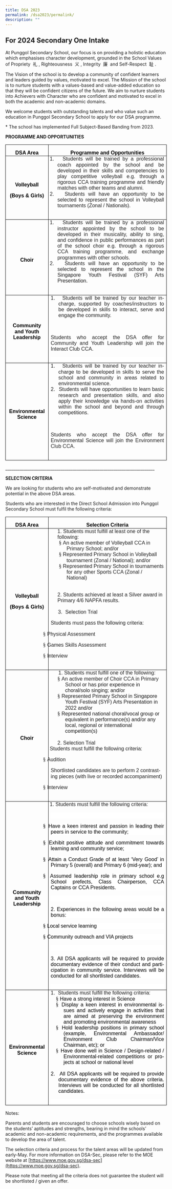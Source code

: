 ```yaml
---
title: DSA 2023
permalink: /dsa2023/permalink/
description: ""
---
```

      

## For 2024 Secondary One Intake

At Punggol Secondary School, our focus is on providing a holistic education which emphasises character development, grounded in the School Values of Propriety&nbsp; 礼 , Righteousness &nbsp;义 , Integrity &nbsp;廉&nbsp; and Self-Respect&nbsp; 耻 .

The Vision of the school is to develop a community of confident learners and leaders guided by values, motivated to excel. The Mission of the school is to nurture students with a values-based and value-added education so that they will be confident citizens of the future.&nbsp;We aim to nurture students into Achievers with Character&nbsp;who are confident and motivated to&nbsp;excel in both the academic and non-academic domains.

We welcome students with outstanding talents and who value such an education in Punggol Secondary School to apply for our DSA programme.

\* The school has implemented Full Subject-Based Banding from 2023.

**PROGRAMME AND OPPORTUNITIES**

<table class="MsoTableGrid" border="1" cellspacing="0" cellpadding="0" style="border-collapse:collapse;border:none;mso-border-alt:solid windowtext .5pt;
 mso-yfti-tbllook:1184;mso-padding-alt:0in 5.4pt 0in 5.4pt"><tbody><tr style="mso-yfti-irow:0;mso-yfti-firstrow:yes"><td width="123" valign="top" style="width:91.9pt;border:solid windowtext 1.0pt;
  mso-border-alt:solid windowtext .5pt;padding:0in 5.4pt 0in 5.4pt"><p class="MsoNormal" align="center" style="margin-bottom:0in;text-align:center;
  line-height:13.65pt"><b><span style="font-family:&quot;Arial&quot;,sans-serif;
  mso-fareast-font-family:&quot;Times New Roman&quot;;color:black;mso-ansi-language:EN-US">DSA Area</span></b></p></td><td width="473" valign="top" style="width:354.4pt;border:solid windowtext 1.0pt;
  border-left:none;mso-border-left-alt:solid windowtext .5pt;mso-border-alt:
  solid windowtext .5pt;padding:0in 5.4pt 0in 5.4pt"><p class="MsoNormal" align="center" style="margin-bottom:0in;text-align:center;
  line-height:13.65pt"><b><span style="font-family:&quot;Arial&quot;,sans-serif;
  mso-fareast-font-family:&quot;Times New Roman&quot;;color:black;mso-ansi-language:EN-US">Programme and Opportunities</span></b></p></td></tr><tr style="mso-yfti-irow:1"><td width="123" style="width:91.9pt;border:solid windowtext 1.0pt;border-top:
  none;mso-border-top-alt:solid windowtext .5pt;mso-border-alt:solid windowtext .5pt;
  padding:0in 5.4pt 0in 5.4pt"><p class="MsoNormal" align="center" style="margin-bottom:0in;text-align:center;
  line-height:13.65pt"><b><span style="font-family:&quot;Arial&quot;,sans-serif;
  mso-fareast-font-family:&quot;Times New Roman&quot;;color:black;mso-ansi-language:EN-US">Volleyball</span></b></p><p class="MsoNormal" align="center" style="margin-bottom:0in;text-align:center;
  line-height:13.65pt"><b><span style="font-family:&quot;Arial&quot;,sans-serif;
  mso-fareast-font-family:&quot;Times New Roman&quot;;color:black;mso-ansi-language:EN-US">(Boys &amp; Girls)</span></b></p></td><td width="473" valign="top" style="width:354.4pt;border-top:none;border-left:
  none;border-bottom:solid windowtext 1.0pt;border-right:solid windowtext 1.0pt;
  mso-border-top-alt:solid windowtext .5pt;mso-border-left-alt:solid windowtext .5pt;
  mso-border-alt:solid windowtext .5pt;padding:0in 5.4pt 0in 5.4pt"><p class="MsoListParagraphCxSpFirst" style="margin-top:0in;margin-right:0in;
  margin-bottom:0in;margin-left:15.7pt;mso-add-space:auto;text-align:justify;
  text-justify:inter-ideograph;text-indent:-.25in;line-height:13.65pt;
  mso-list:l0 level1 lfo1"><span lang="EN-SG" style="font-family:&quot;Arial&quot;,sans-serif;mso-fareast-font-family:Arial;
  color:#222222"><span style="mso-list:Ignore">1.<span style="font:7.0pt &quot;Times New Roman&quot;">&nbsp;&nbsp;&nbsp; </span></span></span><span style="font-family:&quot;Arial&quot;,sans-serif;
  mso-fareast-font-family:&quot;Times New Roman&quot;;color:#222222;mso-ansi-language:
  EN-US">Students will be trained by a professional coach appointed by the school and be developed in their skills and competencies to play competitive volleyball e.g. through a rigorous CCA training programme and friendly matches with other teams and alumni.</span><span lang="EN-SG" style="font-family:
  &quot;Arial&quot;,sans-serif;mso-fareast-font-family:&quot;Times New Roman&quot;;color:#222222"></span></p><p class="MsoListParagraphCxSpLast" style="margin-top:0in;margin-right:0in;
  margin-bottom:0in;margin-left:15.7pt;mso-add-space:auto;text-align:justify;
  text-justify:inter-ideograph;text-indent:-.25in;line-height:13.65pt;
  mso-list:l0 level1 lfo1"><span lang="EN-SG" style="font-family:&quot;Arial&quot;,sans-serif;mso-fareast-font-family:Arial;
  color:#222222"><span style="mso-list:Ignore">2.<span style="font:7.0pt &quot;Times New Roman&quot;">&nbsp;&nbsp;&nbsp; </span></span></span><span style="font-family:&quot;Arial&quot;,sans-serif;
  mso-fareast-font-family:&quot;Times New Roman&quot;;color:#222222;mso-ansi-language:
  EN-US">Students will have an opportunity to be selected to represent the school in Volleyball tournaments (Zonal / Nationals).</span><span lang="EN-SG" style="font-family:&quot;Arial&quot;,sans-serif;mso-fareast-font-family:&quot;Times New Roman&quot;;
  color:#222222"></span></p><p class="MsoNormal" style="margin-bottom:0in;line-height:13.65pt"><span style="font-family:&quot;Arial&quot;,sans-serif;mso-fareast-font-family:&quot;Times New Roman&quot;;
  color:black;mso-ansi-language:EN-US">&nbsp;</span></p></td></tr><tr style="mso-yfti-irow:2"><td width="123" style="width:91.9pt;border:solid windowtext 1.0pt;border-top:
  none;mso-border-top-alt:solid windowtext .5pt;mso-border-alt:solid windowtext .5pt;
  padding:0in 5.4pt 0in 5.4pt"><p class="MsoNormal" align="center" style="margin-bottom:0in;text-align:center;
  line-height:13.65pt"><b><span style="font-family:&quot;Arial&quot;,sans-serif;
  mso-fareast-font-family:&quot;Times New Roman&quot;;color:black;mso-ansi-language:EN-US">Choir</span></b></p></td><td width="473" valign="top" style="width:354.4pt;border-top:none;border-left:
  none;border-bottom:solid windowtext 1.0pt;border-right:solid windowtext 1.0pt;
  mso-border-top-alt:solid windowtext .5pt;mso-border-left-alt:solid windowtext .5pt;
  mso-border-alt:solid windowtext .5pt;padding:0in 5.4pt 0in 5.4pt"><p class="MsoListParagraphCxSpFirst" style="margin-top:0in;margin-right:0in;
  margin-bottom:0in;margin-left:15.7pt;mso-add-space:auto;text-align:justify;
  text-justify:inter-ideograph;text-indent:-.25in;line-height:13.65pt;
  mso-list:l6 level1 lfo2"><span lang="EN-SG" style="font-family:&quot;Arial&quot;,sans-serif;mso-fareast-font-family:Arial;
  color:#222222"><span style="mso-list:Ignore">1.<span style="font:7.0pt &quot;Times New Roman&quot;">&nbsp;&nbsp;&nbsp; </span></span></span><span style="font-family:&quot;Arial&quot;,sans-serif;
  mso-fareast-font-family:&quot;Times New Roman&quot;;color:#222222;mso-ansi-language:
  EN-US">Students will be trained by a professional instructor appointed by the school to be developed in their musicality, ability to sing, and confidence in public performances as part of the school choir e.g. through a rigorous CCA training programme, and exchange programmes with other schools.</span><span lang="EN-SG" style="font-family:&quot;Arial&quot;,sans-serif;mso-fareast-font-family:
  &quot;Times New Roman&quot;;color:#222222"></span></p><p class="MsoListParagraphCxSpLast" style="margin-top:0in;margin-right:0in;
  margin-bottom:0in;margin-left:15.7pt;mso-add-space:auto;text-align:justify;
  text-justify:inter-ideograph;text-indent:-.25in;line-height:13.65pt;
  mso-list:l6 level1 lfo2"><span style="font-family:&quot;Arial&quot;,sans-serif;
  mso-fareast-font-family:Arial;color:#222222;mso-ansi-language:EN-US"><span style="mso-list:Ignore">2.<span style="font:7.0pt &quot;Times New Roman&quot;">&nbsp;&nbsp;&nbsp; </span></span></span><span style="font-family:&quot;Arial&quot;,sans-serif;
  mso-fareast-font-family:&quot;Times New Roman&quot;;color:#222222;mso-ansi-language:
  EN-US">Students will have an opportunity to be selected to r</span><span style="font-family:&quot;Arial&quot;,sans-serif;mso-fareast-font-family:&quot;Times New Roman&quot;;
  mso-ansi-language:EN-US">epresent the school in the Singapore Youth Festival (SYF) Arts Presentation.<span style="color:#222222"></span></span></p><p class="MsoNormal" style="margin-bottom:0in;text-align:justify;text-justify:
  inter-ideograph;line-height:13.65pt"><span lang="EN-SG" style="font-family:
  &quot;Arial&quot;,sans-serif;mso-fareast-font-family:&quot;Times New Roman&quot;;color:#222222">&nbsp;</span></p></td></tr><tr style="mso-yfti-irow:3"><td width="123" style="width:91.9pt;border:solid windowtext 1.0pt;border-top:
  none;mso-border-top-alt:solid windowtext .5pt;mso-border-alt:solid windowtext .5pt;
  padding:0in 5.4pt 0in 5.4pt"><p class="MsoNormal" align="center" style="margin-bottom:0in;text-align:center;
  line-height:13.65pt"><b><span style="font-family:&quot;Arial&quot;,sans-serif;
  mso-fareast-font-family:&quot;Times New Roman&quot;;color:black;mso-ansi-language:EN-US">Community and Youth Leadership</span></b></p></td><td width="473" valign="top" style="width:354.4pt;border-top:none;border-left:
  none;border-bottom:solid windowtext 1.0pt;border-right:solid windowtext 1.0pt;
  mso-border-top-alt:solid windowtext .5pt;mso-border-left-alt:solid windowtext .5pt;
  mso-border-alt:solid windowtext .5pt;padding:0in 5.4pt 0in 5.4pt"><p class="MsoListParagraph" style="margin-top:0in;margin-right:0in;margin-bottom:
  0in;margin-left:.25in;mso-add-space:auto;text-align:justify;text-justify:
  inter-ideograph;text-indent:-.25in;line-height:13.65pt;mso-list:l6 level4 lfo2"><span style="font-family:&quot;Arial&quot;,sans-serif;mso-fareast-font-family:Arial;
  color:#222222;mso-ansi-language:EN-US"><span style="mso-list:Ignore">1.<span style="font:7.0pt &quot;Times New Roman&quot;">&nbsp;&nbsp;&nbsp; </span></span></span><span style="font-family:&quot;Arial&quot;,sans-serif;mso-fareast-font-family:&quot;Times New Roman&quot;;
  color:#222222;mso-ansi-language:EN-US">Students will be trained by our teacher in-charge, supported by coaches/instructors to be developed in skills to interact, serve and engage the community.</span></p><p class="MsoNormal" style="margin-bottom:0in;text-align:justify;text-justify:
  inter-ideograph;line-height:13.65pt"><span style="font-family:&quot;Arial&quot;,sans-serif;
  mso-fareast-font-family:&quot;Times New Roman&quot;;color:#222222;mso-ansi-language:
  EN-US">&nbsp;</span></p><p class="MsoNormal" style="margin-bottom:0in;text-align:justify;text-justify:
  inter-ideograph;line-height:13.65pt"><span style="font-family:&quot;Arial&quot;,sans-serif;
  mso-fareast-font-family:&quot;Times New Roman&quot;;color:#222222;mso-ansi-language:
  EN-US">Students who accept the DSA offer for Community and Youth Leadership will join the Interact Club CCA.</span></p><p class="MsoNormal" style="margin-bottom:0in;text-align:justify;text-justify:
  inter-ideograph;line-height:normal;background:white"><span lang="EN-SG" style="font-family:&quot;Arial&quot;,sans-serif;mso-fareast-font-family:&quot;Times New Roman&quot;;
  color:black;mso-bidi-language:TA">&nbsp;</span></p></td></tr><tr style="mso-yfti-irow:4;mso-yfti-lastrow:yes"><td width="123" style="width:91.9pt;border:solid windowtext 1.0pt;border-top:
  none;mso-border-top-alt:solid windowtext .5pt;mso-border-alt:solid windowtext .5pt;
  padding:0in 5.4pt 0in 5.4pt"><p class="MsoNormal" align="center" style="margin-bottom:0in;text-align:center;
  line-height:13.65pt"><b><span style="font-family:&quot;Arial&quot;,sans-serif;
  mso-fareast-font-family:&quot;Times New Roman&quot;;color:black;mso-ansi-language:EN-US">Environmental Science</span></b></p></td><td width="473" valign="top" style="width:354.4pt;border-top:none;border-left:
  none;border-bottom:solid windowtext 1.0pt;border-right:solid windowtext 1.0pt;
  mso-border-top-alt:solid windowtext .5pt;mso-border-left-alt:solid windowtext .5pt;
  mso-border-alt:solid windowtext .5pt;padding:0in 5.4pt 0in 5.4pt"><p class="MsoListParagraphCxSpFirst" style="margin-top:0in;margin-right:0in;
  margin-bottom:0in;margin-left:.25in;mso-add-space:auto;text-align:justify;
  text-justify:inter-ideograph;text-indent:-.25in;line-height:13.65pt;
  mso-list:l7 level1 lfo3"><span lang="EN-SG" style="font-family:&quot;Arial&quot;,sans-serif;mso-fareast-font-family:Arial"><span style="mso-list:Ignore">1.<span style="font:7.0pt &quot;Times New Roman&quot;">&nbsp;&nbsp;&nbsp; </span></span></span><span style="font-family:&quot;Arial&quot;,sans-serif;
  mso-fareast-font-family:&quot;Times New Roman&quot;;color:#222222;mso-ansi-language:
  EN-US">Students will be trained by our teacher in-charge to be developed in skills to serve the school and community in areas related to environmental science.</span><span lang="EN-SG" style="font-family:&quot;Arial&quot;,sans-serif"></span></p><p class="MsoListParagraphCxSpLast" style="margin-top:0in;margin-right:0in;
  margin-bottom:0in;margin-left:.25in;mso-add-space:auto;text-align:justify;
  text-justify:inter-ideograph;text-indent:-.25in;line-height:13.65pt;
  mso-list:l7 level1 lfo3"><span lang="EN-SG" style="font-family:&quot;Arial&quot;,sans-serif;mso-fareast-font-family:Arial"><span style="mso-list:Ignore">2.<span style="font:7.0pt &quot;Times New Roman&quot;">&nbsp;&nbsp;&nbsp; </span></span></span><span style="font-family:&quot;Arial&quot;,sans-serif;
  mso-fareast-font-family:&quot;Times New Roman&quot;;color:#222222;mso-ansi-language:
  EN-US">Students will have opportunities to learn basic research and presentation skills, and also apply their knowledge via hands-on activities within the school and beyond and through competitions.</span><span lang="EN-SG" style="font-family:&quot;Arial&quot;,sans-serif"></span></p><p class="MsoNormal" style="margin-bottom:0in;text-align:justify;text-justify:
  inter-ideograph;line-height:13.65pt"><span style="font-family:&quot;Arial&quot;,sans-serif;
  mso-fareast-font-family:&quot;Times New Roman&quot;;color:#222222;mso-ansi-language:
  EN-US">&nbsp;</span></p><p class="MsoNormal" style="margin-bottom:0in;text-align:justify;text-justify:
  inter-ideograph;line-height:13.65pt"><span style="font-family:&quot;Arial&quot;,sans-serif;
  mso-fareast-font-family:&quot;Times New Roman&quot;;color:#222222;mso-ansi-language:
  EN-US">Students who accept the DSA offer for Environmental Science will join the Environment Club CCA.</span></p><p class="MsoNormal" style="margin-bottom:0in;line-height:13.65pt"><span style="font-family:&quot;Arial&quot;,sans-serif;mso-fareast-font-family:&quot;Times New Roman&quot;;
  color:#222222;mso-ansi-language:EN-US"><span style="mso-spacerun:yes">&nbsp;</span></span><span lang="EN-SG" style="font-family:
  &quot;Arial&quot;,sans-serif"></span></p></td></tr></tbody></table>

\_\_\_\_\_\_\_\_\_\_\_\_\_\_\_\_\_\_\_\_\_\_\_\_\_\_\_\_\_\_\_\_\_\_\_\_\_\_\_\_\_\_\_\_\_\_\_\_\_\_\_\_\_\_\_\_\_\_\_\_\_\_\_\_\_\_\_\_\_\_\_\_\_

**SELECTION CRITERIA**

We are looking for students who are&nbsp;self-motivated and demonstrate potential in the above DSA areas. &nbsp;

Students who are interested in the Direct School Admission into Punggol Secondary School must&nbsp;fulfil the following criteria:

<table class="MsoTableGrid" border="1" cellspacing="0" cellpadding="0" style="border-collapse:collapse;border:none;mso-border-alt:solid windowtext .5pt;
 mso-yfti-tbllook:1184;mso-padding-alt:0in 5.4pt 0in 5.4pt"><tbody><tr style="mso-yfti-irow:0;mso-yfti-firstrow:yes"><td width="123" valign="top" style="width:91.9pt;border:solid windowtext 1.0pt;
  mso-border-alt:solid windowtext .5pt;padding:0in 5.4pt 0in 5.4pt"><p class="MsoNormal" align="center" style="margin-bottom:0in;text-align:center;
  line-height:13.65pt"><b><span style="font-family:&quot;Arial&quot;,sans-serif;
  mso-fareast-font-family:&quot;Times New Roman&quot;;color:black;mso-ansi-language:EN-US">DSA Area</span></b></p></td><td width="473" valign="top" style="width:354.4pt;border:solid windowtext 1.0pt;
  border-left:none;mso-border-left-alt:solid windowtext .5pt;mso-border-alt:
  solid windowtext .5pt;padding:0in 5.4pt 0in 5.4pt"><p class="MsoNormal" align="center" style="margin-bottom:0in;text-align:center;
  line-height:13.65pt"><b><span style="font-family:&quot;Arial&quot;,sans-serif;
  mso-fareast-font-family:&quot;Times New Roman&quot;;color:black;mso-ansi-language:EN-US">Selection Criteria</span></b></p></td></tr><tr style="mso-yfti-irow:1"><td width="123" style="width:91.9pt;border:solid windowtext 1.0pt;border-top:
  none;mso-border-top-alt:solid windowtext .5pt;mso-border-alt:solid windowtext .5pt;
  padding:0in 5.4pt 0in 5.4pt"><p class="MsoNormal" align="center" style="margin-bottom:0in;text-align:center;
  line-height:13.65pt"><b><span style="font-family:&quot;Arial&quot;,sans-serif;
  mso-fareast-font-family:&quot;Times New Roman&quot;;color:black;mso-ansi-language:EN-US">Volleyball</span></b></p><p class="MsoNormal" align="center" style="margin-bottom:0in;text-align:center;
  line-height:13.65pt"><b><span style="font-family:&quot;Arial&quot;,sans-serif;
  mso-fareast-font-family:&quot;Times New Roman&quot;;color:black;mso-ansi-language:EN-US">(Boys &amp; Girls)</span></b></p></td><td width="473" valign="top" style="width:354.4pt;border-top:none;border-left:
  none;border-bottom:solid windowtext 1.0pt;border-right:solid windowtext 1.0pt;
  mso-border-top-alt:solid windowtext .5pt;mso-border-left-alt:solid windowtext .5pt;
  mso-border-alt:solid windowtext .5pt;padding:0in 5.4pt 0in 5.4pt"><p class="MsoListParagraphCxSpFirst" style="margin-top:0in;margin-right:0in;
  margin-bottom:0in;margin-left:15.7pt;mso-add-space:auto;line-height:13.65pt"><span style="font-family:&quot;Arial&quot;,sans-serif;mso-fareast-font-family:&quot;Times New Roman&quot;;
  color:#222222;mso-ansi-language:EN-US">1. Students must fulfill at least one of the following:</span><span lang="EN-SG" style="font-family:&quot;Arial&quot;,sans-serif;
  mso-fareast-font-family:&quot;Times New Roman&quot;;color:#222222"></span></p><p class="MsoListParagraphCxSpMiddle" style="margin-top:0in;margin-right:0in;
  margin-bottom:0in;margin-left:36.95pt;mso-add-space:auto;text-indent:-.25in;
  line-height:13.65pt;mso-list:l2 level1 lfo4"><span lang="EN-SG" style="font-family:Wingdings;mso-fareast-font-family:Wingdings;
  mso-bidi-font-family:Wingdings;color:#222222"><span style="mso-list:Ignore">§<span style="font:7.0pt &quot;Times New Roman&quot;">&nbsp; </span></span></span><span style="font-family:&quot;Arial&quot;,sans-serif;mso-fareast-font-family:&quot;Times New Roman&quot;;
  color:#222222;mso-ansi-language:EN-US">An active member of Volleyball CCA in Primary School; and/or</span><span lang="EN-SG" style="font-family:&quot;Arial&quot;,sans-serif;
  mso-fareast-font-family:&quot;Times New Roman&quot;;color:#222222"></span></p><p class="MsoListParagraphCxSpMiddle" style="margin-top:0in;margin-right:0in;
  margin-bottom:0in;margin-left:36.95pt;mso-add-space:auto;text-indent:-.25in;
  line-height:13.65pt;mso-list:l2 level1 lfo4"><span lang="EN-SG" style="font-family:Wingdings;mso-fareast-font-family:Wingdings;
  mso-bidi-font-family:Wingdings;color:#222222"><span style="mso-list:Ignore">§<span style="font:7.0pt &quot;Times New Roman&quot;">&nbsp; </span></span></span><span style="font-family:&quot;Arial&quot;,sans-serif;mso-fareast-font-family:&quot;Times New Roman&quot;;
  color:#222222;mso-ansi-language:EN-US">Represented Primary School in Volleyball tournament (Zonal / National); and/or</span><span lang="EN-SG" style="font-family:&quot;Arial&quot;,sans-serif;mso-fareast-font-family:&quot;Times New Roman&quot;;
  color:#222222"></span></p><p class="MsoListParagraphCxSpLast" style="margin-top:0in;margin-right:0in;
  margin-bottom:0in;margin-left:36.95pt;mso-add-space:auto;text-indent:-.25in;
  line-height:13.65pt;mso-list:l2 level1 lfo4"><span lang="EN-SG" style="font-family:Wingdings;mso-fareast-font-family:Wingdings;
  mso-bidi-font-family:Wingdings;color:#222222"><span style="mso-list:Ignore">§<span style="font:7.0pt &quot;Times New Roman&quot;">&nbsp; </span></span></span><span style="font-family:&quot;Arial&quot;,sans-serif;mso-fareast-font-family:&quot;Times New Roman&quot;;
  color:#222222;mso-ansi-language:EN-US">Represented Primary School in tournaments for any other Sports CCA (Zonal / National)</span><span lang="EN-SG" style="font-family:&quot;Arial&quot;,sans-serif;mso-fareast-font-family:
  &quot;Times New Roman&quot;;color:#222222"></span></p><p class="MsoNormal" style="margin-bottom:0in;line-height:13.65pt"><span style="font-family:&quot;Arial&quot;,sans-serif;mso-fareast-font-family:&quot;Times New Roman&quot;;
  color:#222222;mso-ansi-language:EN-US">&nbsp;</span></p><p class="MsoListParagraphCxSpFirst" style="margin-top:0in;margin-right:0in;
  margin-bottom:0in;margin-left:15.7pt;mso-add-space:auto;line-height:13.65pt"><span style="font-family:&quot;Arial&quot;,sans-serif;mso-fareast-font-family:&quot;Times New Roman&quot;;
  color:#222222;mso-ansi-language:EN-US">2. Students achieved at least a Silver award in Primary 4/6 NAPFA results.</span></p><p class="MsoListParagraphCxSpMiddle" style="margin-top:0in;margin-right:0in;
  margin-bottom:0in;margin-left:15.7pt;mso-add-space:auto;line-height:13.65pt"><span style="font-family:&quot;Arial&quot;,sans-serif;mso-fareast-font-family:&quot;Times New Roman&quot;;
  color:#222222;mso-ansi-language:EN-US">&nbsp;</span></p><p class="MsoListParagraphCxSpLast" style="margin-top:0in;margin-right:0in;
  margin-bottom:0in;margin-left:35.0pt;mso-add-space:auto;text-indent:-.25in;
  line-height:13.65pt;mso-list:l7 level1 lfo3"><span style="font-family:&quot;Arial&quot;,sans-serif;mso-fareast-font-family:Arial;
  color:#222222;mso-ansi-language:EN-US"><span style="mso-list:Ignore">3.<span style="font:7.0pt &quot;Times New Roman&quot;">&nbsp;&nbsp;&nbsp; </span></span></span><span style="font-family:&quot;Arial&quot;,sans-serif;mso-fareast-font-family:&quot;Times New Roman&quot;;
  color:#222222;mso-ansi-language:EN-US">Selection Trial</span></p><p class="MsoNormal" style="margin-bottom:0in;line-height:13.65pt"><span style="font-family:&quot;Arial&quot;,sans-serif;mso-fareast-font-family:&quot;Times New Roman&quot;;
  color:#222222;mso-ansi-language:EN-US">Students must pass the following criteria:</span><span lang="EN-SG" style="font-family:&quot;Arial&quot;,sans-serif;
  mso-fareast-font-family:&quot;Times New Roman&quot;;color:#222222"></span></p><p class="MsoListParagraphCxSpFirst" style="margin-bottom:0in;mso-add-space:
  auto;text-indent:-.25in;line-height:13.65pt;mso-list:l10 level1 lfo5"><span lang="EN-SG" style="font-family:Wingdings;mso-fareast-font-family:Wingdings;
  mso-bidi-font-family:Wingdings;color:#222222"><span style="mso-list:Ignore">§<span style="font:7.0pt &quot;Times New Roman&quot;">&nbsp; </span></span></span><span style="font-family:&quot;Arial&quot;,sans-serif;mso-fareast-font-family:&quot;Times New Roman&quot;;
  color:#222222;mso-ansi-language:EN-US">Physical Assessment</span><span lang="EN-SG" style="font-family:&quot;Arial&quot;,sans-serif;mso-fareast-font-family:
  &quot;Times New Roman&quot;;color:#222222"></span></p><p class="MsoListParagraphCxSpMiddle" style="margin-bottom:0in;mso-add-space:
  auto;text-indent:-.25in;line-height:13.65pt;mso-list:l10 level1 lfo5"><span lang="EN-SG" style="font-family:Wingdings;mso-fareast-font-family:Wingdings;
  mso-bidi-font-family:Wingdings;color:#222222"><span style="mso-list:Ignore">§<span style="font:7.0pt &quot;Times New Roman&quot;">&nbsp; </span></span></span><span style="font-family:&quot;Arial&quot;,sans-serif;mso-fareast-font-family:&quot;Times New Roman&quot;;
  color:#222222;mso-ansi-language:EN-US">Games Skills Assessment</span><span lang="EN-SG" style="font-family:&quot;Arial&quot;,sans-serif;mso-fareast-font-family:
  &quot;Times New Roman&quot;;color:#222222"></span></p><p class="MsoListParagraphCxSpLast" style="margin-bottom:0in;mso-add-space:
  auto;text-indent:-.25in;line-height:13.65pt;mso-list:l10 level1 lfo5"><span lang="EN-SG" style="font-family:Wingdings;mso-fareast-font-family:Wingdings;
  mso-bidi-font-family:Wingdings;color:#222222"><span style="mso-list:Ignore">§<span style="font:7.0pt &quot;Times New Roman&quot;">&nbsp; </span></span></span><span style="font-family:&quot;Arial&quot;,sans-serif;mso-fareast-font-family:&quot;Times New Roman&quot;;
  color:#222222;mso-ansi-language:EN-US">Interview</span><span lang="EN-SG" style="font-family:&quot;Arial&quot;,sans-serif;mso-fareast-font-family:&quot;Times New Roman&quot;;
  color:#222222"></span></p><p class="MsoNormal" style="margin-bottom:0in;text-align:justify;text-justify:
  inter-ideograph;line-height:13.65pt"><span style="font-family:&quot;Arial&quot;,sans-serif;
  mso-fareast-font-family:&quot;Times New Roman&quot;;color:black;mso-ansi-language:EN-US">&nbsp;</span></p></td></tr><tr style="mso-yfti-irow:2"><td width="123" style="width:91.9pt;border:solid windowtext 1.0pt;border-top:
  none;mso-border-top-alt:solid windowtext .5pt;mso-border-alt:solid windowtext .5pt;
  padding:0in 5.4pt 0in 5.4pt"><p class="MsoNormal" align="center" style="margin-bottom:0in;text-align:center;
  line-height:13.65pt"><b><span style="font-family:&quot;Arial&quot;,sans-serif;
  mso-fareast-font-family:&quot;Times New Roman&quot;;color:black;mso-ansi-language:EN-US">Choir</span></b></p></td><td width="473" valign="top" style="width:354.4pt;border-top:none;border-left:
  none;border-bottom:solid windowtext 1.0pt;border-right:solid windowtext 1.0pt;
  mso-border-top-alt:solid windowtext .5pt;mso-border-left-alt:solid windowtext .5pt;
  mso-border-alt:solid windowtext .5pt;padding:0in 5.4pt 0in 5.4pt"><p class="MsoNormal" style="margin-top:0in;margin-right:0in;margin-bottom:0in;
  margin-left:.25in;line-height:13.65pt"><span style="font-family:&quot;Arial&quot;,sans-serif;
  mso-fareast-font-family:&quot;Times New Roman&quot;;color:#222222;mso-ansi-language:
  EN-US">1. Students must fulfill one of the following:</span><span lang="EN-SG" style="font-family:&quot;Arial&quot;,sans-serif;mso-fareast-font-family:&quot;Times New Roman&quot;;
  color:#222222"></span></p><p class="MsoListParagraphCxSpFirst" style="margin-top:0in;margin-right:0in;
  margin-bottom:0in;margin-left:33.7pt;mso-add-space:auto;text-indent:-.25in;
  line-height:13.65pt;mso-list:l4 level1 lfo6"><span lang="EN-SG" style="font-family:Wingdings;mso-fareast-font-family:Wingdings;
  mso-bidi-font-family:Wingdings"><span style="mso-list:Ignore">§<span style="font:7.0pt &quot;Times New Roman&quot;">&nbsp; </span></span></span><span style="font-family:&quot;Arial&quot;,sans-serif;mso-fareast-font-family:&quot;Times New Roman&quot;;
  color:#222222;mso-ansi-language:EN-US">An active member of Choir CCA in Primary School </span><span style="font-family:&quot;Arial&quot;,sans-serif;mso-fareast-font-family:
  &quot;Times New Roman&quot;;mso-ansi-language:EN-US">or has prior experience in choral/solo singing; and/or</span><span lang="EN-SG" style="font-family:&quot;Arial&quot;,sans-serif;
  mso-fareast-font-family:&quot;Times New Roman&quot;"></span></p><p class="MsoListParagraphCxSpMiddle" style="margin-top:0in;margin-right:0in;
  margin-bottom:0in;margin-left:33.7pt;mso-add-space:auto;text-indent:-.25in;
  line-height:13.65pt;mso-list:l4 level1 lfo6"><span lang="EN-SG" style="font-family:Wingdings;mso-fareast-font-family:Wingdings;
  mso-bidi-font-family:Wingdings"><span style="mso-list:Ignore">§<span style="font:7.0pt &quot;Times New Roman&quot;">&nbsp; </span></span></span><span style="font-family:&quot;Arial&quot;,sans-serif;mso-fareast-font-family:&quot;Times New Roman&quot;;
  mso-ansi-language:EN-US">Represented Primary School in Singapore Youth Festival (SYF) Arts Presentation in 2022 and/or</span><span lang="EN-SG" style="font-family:&quot;Arial&quot;,sans-serif;mso-fareast-font-family:&quot;Times New Roman&quot;"></span></p><p class="MsoListParagraphCxSpMiddle" style="margin-top:0in;margin-right:0in;
  margin-bottom:0in;margin-left:33.7pt;mso-add-space:auto;text-indent:-.25in;
  line-height:13.65pt;mso-list:l4 level1 lfo6"><span lang="EN-SG" style="font-family:Wingdings;mso-fareast-font-family:Wingdings;
  mso-bidi-font-family:Wingdings"><span style="mso-list:Ignore">§<span style="font:7.0pt &quot;Times New Roman&quot;">&nbsp; </span></span></span><span style="font-family:&quot;Arial&quot;,sans-serif;mso-fareast-font-family:&quot;Times New Roman&quot;;
  mso-ansi-language:EN-US">Represented national choral/vocal group or equivalent in performance(s) and/or any local, regional or international competition(s)</span><span lang="EN-SG" style="font-family:&quot;Arial&quot;,sans-serif;
  mso-fareast-font-family:&quot;Times New Roman&quot;"></span></p><p class="MsoListParagraphCxSpMiddle" style="margin-top:0in;margin-right:0in;
  margin-bottom:0in;margin-left:15.7pt;mso-add-space:auto;line-height:13.65pt"><span style="font-family:&quot;Arial&quot;,sans-serif;mso-fareast-font-family:&quot;Times New Roman&quot;;
  color:#222222;mso-ansi-language:EN-US">&nbsp;</span></p><p class="MsoListParagraphCxSpLast" style="margin-top:0in;margin-right:0in;
  margin-bottom:0in;margin-left:15.7pt;mso-add-space:auto;line-height:13.65pt"><span style="font-family:&quot;Arial&quot;,sans-serif;mso-fareast-font-family:&quot;Times New Roman&quot;;
  color:#222222;mso-ansi-language:EN-US">2. Selection Trial</span></p><p class="MsoNormal" style="margin-top:0in;margin-right:0in;margin-bottom:0in;
  margin-left:-2.3pt;line-height:13.65pt"><span style="font-family:&quot;Arial&quot;,sans-serif;
  mso-fareast-font-family:&quot;Times New Roman&quot;;color:#222222;mso-ansi-language:
  EN-US">Students must fulfill the following criteria:</span></p><p class="MsoListParagraphCxSpFirst" style="margin-bottom:0in;mso-add-space:
  auto;text-indent:-.25in;line-height:13.65pt;mso-list:l1 level1 lfo7"><span lang="EN-SG" style="font-family:Wingdings;mso-fareast-font-family:Wingdings;
  mso-bidi-font-family:Wingdings;color:#222222"><span style="mso-list:Ignore">§<span style="font:7.0pt &quot;Times New Roman&quot;">&nbsp; </span></span></span><span lang="EN-SG" style="font-family:&quot;Arial&quot;,sans-serif;mso-fareast-font-family:
  &quot;Times New Roman&quot;;color:#222222">Audition</span></p><p class="MsoListParagraphCxSpMiddle" style="margin-bottom:0in;mso-add-space:
  auto;line-height:13.65pt"><span lang="EN-SG" style="font-family:&quot;Arial&quot;,sans-serif;
  mso-fareast-font-family:&quot;Times New Roman&quot;;color:#222222">Shortlisted candidates are to perform 2 contrasting pieces (with live or recorded accompaniment)</span></p><p class="MsoListParagraphCxSpMiddle" style="margin-bottom:0in;mso-add-space:
  auto;text-indent:-.25in;line-height:13.65pt;mso-list:l1 level1 lfo7"><span lang="EN-SG" style="font-family:Wingdings;mso-fareast-font-family:Wingdings;
  mso-bidi-font-family:Wingdings;color:#222222"><span style="mso-list:Ignore">§<span style="font:7.0pt &quot;Times New Roman&quot;">&nbsp; </span></span></span><span style="font-family:&quot;Arial&quot;,sans-serif;mso-fareast-font-family:&quot;Times New Roman&quot;;
  color:#222222;mso-ansi-language:EN-US">Interview</span><span lang="EN-SG" style="font-family:&quot;Arial&quot;,sans-serif;mso-fareast-font-family:&quot;Times New Roman&quot;;
  color:#222222"></span></p><p class="MsoListParagraphCxSpLast" style="margin-bottom:0in;mso-add-space:
  auto;line-height:13.65pt"><span lang="EN-SG" style="font-family:&quot;Arial&quot;,sans-serif;
  mso-fareast-font-family:&quot;Times New Roman&quot;;color:#222222">&nbsp;</span></p></td></tr><tr style="mso-yfti-irow:3"><td width="123" style="width:91.9pt;border:solid windowtext 1.0pt;border-top:
  none;mso-border-top-alt:solid windowtext .5pt;mso-border-alt:solid windowtext .5pt;
  padding:0in 5.4pt 0in 5.4pt"><p class="MsoNormal" align="center" style="margin-bottom:0in;text-align:center;
  line-height:13.65pt"><b><span style="font-family:&quot;Arial&quot;,sans-serif;
  mso-fareast-font-family:&quot;Times New Roman&quot;;color:black;mso-ansi-language:EN-US">Community and Youth Leadership</span></b></p></td><td width="473" valign="top" style="width:354.4pt;border-top:none;border-left:
  none;border-bottom:solid windowtext 1.0pt;border-right:solid windowtext 1.0pt;
  mso-border-top-alt:solid windowtext .5pt;mso-border-left-alt:solid windowtext .5pt;
  mso-border-alt:solid windowtext .5pt;padding:0in 5.4pt 0in 5.4pt"><p class="MsoNormal" style="margin-top:0in;margin-right:0in;margin-bottom:0in;
  margin-left:-2.3pt;line-height:13.65pt"><span lang="EN-SG" style="font-family:
  &quot;Arial&quot;,sans-serif;mso-fareast-font-family:&quot;Times New Roman&quot;;color:#222222">1. </span><span style="font-family:&quot;Arial&quot;,sans-serif;mso-fareast-font-family:
  &quot;Times New Roman&quot;;color:#222222;mso-ansi-language:EN-US">Students must fulfill the following criteria:</span></p><p class="MsoNormal" style="margin-bottom:0in;text-align:justify;text-justify:
  inter-ideograph;line-height:normal;background:white"><span style="font-family:
  &quot;Arial&quot;,sans-serif;mso-fareast-font-family:&quot;Times New Roman&quot;;color:black;
  mso-ansi-language:EN-US;mso-bidi-language:TA">&nbsp;</span></p><p class="MsoListParagraphCxSpFirst" style="margin-bottom:0in;mso-add-space:
  auto;text-align:justify;text-justify:inter-ideograph;text-indent:-.25in;
  line-height:normal;mso-list:l3 level1 lfo8;background:white"><span lang="EN-SG" style="font-family:Wingdings;mso-fareast-font-family:Wingdings;
  mso-bidi-font-family:Wingdings;color:black;mso-bidi-language:TA"><span style="mso-list:Ignore">§<span style="font:7.0pt &quot;Times New Roman&quot;">&nbsp; </span></span></span><span lang="EN-SG" style="font-family:&quot;Arial&quot;,sans-serif;mso-fareast-font-family:
  &quot;Times New Roman&quot;;color:black;mso-bidi-language:TA">Have a keen interest and passion in leading their peers in service to the community;&nbsp;</span></p><p class="MsoListParagraphCxSpMiddle" style="margin-bottom:0in;mso-add-space:
  auto;text-align:justify;text-justify:inter-ideograph;text-indent:-.25in;
  line-height:normal;mso-list:l3 level1 lfo8;background:white"><span lang="EN-SG" style="font-family:Wingdings;mso-fareast-font-family:Wingdings;
  mso-bidi-font-family:Wingdings;color:black;mso-bidi-language:TA"><span style="mso-list:Ignore">§<span style="font:7.0pt &quot;Times New Roman&quot;">&nbsp; </span></span></span><span lang="EN-SG" style="font-family:&quot;Arial&quot;,sans-serif;mso-fareast-font-family:
  &quot;Times New Roman&quot;;color:black;mso-bidi-language:TA">Exhibit positive attitude and commitment towards learning and community service;</span></p><p class="MsoListParagraphCxSpMiddle" style="margin-bottom:0in;mso-add-space:
  auto;text-align:justify;text-justify:inter-ideograph;text-indent:-.25in;
  line-height:normal;mso-list:l3 level1 lfo8;background:white"><span lang="EN-SG" style="font-family:Wingdings;mso-fareast-font-family:Wingdings;
  mso-bidi-font-family:Wingdings;color:black;mso-bidi-language:TA"><span style="mso-list:Ignore">§<span style="font:7.0pt &quot;Times New Roman&quot;">&nbsp; </span></span></span><span lang="EN-SG" style="font-family:&quot;Arial&quot;,sans-serif;mso-fareast-font-family:
  &quot;Times New Roman&quot;;color:black;mso-bidi-language:TA">Attain a Conduct Grade of at least ‘Very Good’ in Primary 5 (overall) and Primary 6 (mid-year); and</span></p><p class="MsoListParagraphCxSpLast" style="margin-bottom:0in;mso-add-space:
  auto;text-align:justify;text-justify:inter-ideograph;text-indent:-.25in;
  line-height:normal;mso-list:l3 level1 lfo8;background:white"><span lang="EN-SG" style="font-family:Wingdings;mso-fareast-font-family:Wingdings;
  mso-bidi-font-family:Wingdings;color:black;mso-bidi-language:TA"><span style="mso-list:Ignore">§<span style="font:7.0pt &quot;Times New Roman&quot;">&nbsp; </span></span></span><span lang="EN-SG" style="font-family:&quot;Arial&quot;,sans-serif;mso-fareast-font-family:
  &quot;Times New Roman&quot;;color:black;mso-bidi-language:TA">Assumed leadership role in primary school e.g School prefects, Class Chairperson, CCA Captains or CCA Presidents.</span></p><p class="MsoNormal" style="margin-bottom:0in;text-align:justify;text-justify:
  inter-ideograph;line-height:normal;background:white"><span lang="EN-SG" style="font-family:&quot;Arial&quot;,sans-serif;mso-fareast-font-family:&quot;Times New Roman&quot;;
  color:black;mso-bidi-language:TA">&nbsp;</span></p><p class="MsoNormal" style="margin-bottom:0in;text-align:justify;text-justify:
  inter-ideograph;line-height:normal;background:white"><span lang="EN-SG" style="font-family:&quot;Arial&quot;,sans-serif;mso-fareast-font-family:&quot;Times New Roman&quot;;
  color:black;mso-bidi-language:TA">2.&nbsp;Experiences in the following areas would be a bonus:</span></p><p class="MsoListParagraphCxSpFirst" style="margin-bottom:0in;mso-add-space:
  auto;text-align:justify;text-justify:inter-ideograph;text-indent:-.25in;
  line-height:normal;mso-list:l9 level1 lfo9;background:white"><span lang="EN-SG" style="font-family:Wingdings;mso-fareast-font-family:Wingdings;
  mso-bidi-font-family:Wingdings;color:black;mso-bidi-language:TA"><span style="mso-list:Ignore">§<span style="font:7.0pt &quot;Times New Roman&quot;">&nbsp; </span></span></span><span lang="EN-SG" style="font-family:&quot;Arial&quot;,sans-serif;mso-fareast-font-family:
  &quot;Times New Roman&quot;;color:black;mso-bidi-language:TA">Local service learning&nbsp;</span></p><p class="MsoListParagraphCxSpLast" style="margin-bottom:0in;mso-add-space:
  auto;text-align:justify;text-justify:inter-ideograph;text-indent:-.25in;
  line-height:normal;mso-list:l9 level1 lfo9;background:white"><span lang="EN-SG" style="font-family:Wingdings;mso-fareast-font-family:Wingdings;
  mso-bidi-font-family:Wingdings;color:black;mso-bidi-language:TA"><span style="mso-list:Ignore">§<span style="font:7.0pt &quot;Times New Roman&quot;">&nbsp; </span></span></span><span lang="EN-SG" style="font-family:&quot;Arial&quot;,sans-serif;mso-fareast-font-family:
  &quot;Times New Roman&quot;;color:black;mso-bidi-language:TA">Community outreach and VIA projects</span></p><p class="MsoNormal" style="margin-bottom:0in;text-align:justify;text-justify:
  inter-ideograph;line-height:normal;background:white"><span lang="EN-SG" style="font-family:&quot;Arial&quot;,sans-serif;mso-fareast-font-family:&quot;Times New Roman&quot;;
  color:black;mso-bidi-language:TA">&nbsp;</span></p><p class="MsoNormal" style="margin-bottom:0in;text-align:justify;text-justify:
  inter-ideograph;line-height:normal;background:white"><span lang="EN-SG" style="font-family:&quot;Arial&quot;,sans-serif;mso-fareast-font-family:&quot;Times New Roman&quot;;
  color:black;mso-bidi-language:TA">3.&nbsp;All DSA applicants will be required to provide documentary evidence of their conduct and participation in community service. Interviews will be conducted for all shortlisted candidates.</span></p><p class="MsoNormal" style="margin-bottom:0in;text-align:justify;text-justify:
  inter-ideograph;line-height:normal;background:white"><span lang="EN-SG" style="font-family:&quot;Arial&quot;,sans-serif;mso-fareast-font-family:&quot;Times New Roman&quot;;
  color:black;mso-bidi-language:TA">&nbsp;</span></p></td></tr><tr style="mso-yfti-irow:4;mso-yfti-lastrow:yes"><td width="123" style="width:91.9pt;border:solid windowtext 1.0pt;border-top:
  none;mso-border-top-alt:solid windowtext .5pt;mso-border-alt:solid windowtext .5pt;
  padding:0in 5.4pt 0in 5.4pt"><p class="MsoNormal" align="center" style="margin-bottom:0in;text-align:center;
  line-height:13.65pt"><b><span style="font-family:&quot;Arial&quot;,sans-serif;
  mso-fareast-font-family:&quot;Times New Roman&quot;;color:black;mso-ansi-language:EN-US">Environmental Science</span></b></p></td><td width="473" valign="top" style="width:354.4pt;border-top:none;border-left:
  none;border-bottom:solid windowtext 1.0pt;border-right:solid windowtext 1.0pt;
  mso-border-top-alt:solid windowtext .5pt;mso-border-left-alt:solid windowtext .5pt;
  mso-border-alt:solid windowtext .5pt;padding:0in 5.4pt 0in 5.4pt"><p class="MsoListParagraphCxSpFirst" style="margin-top:0in;margin-right:0in;
  margin-bottom:0in;margin-left:.25in;mso-add-space:auto;text-indent:-.25in;
  line-height:13.65pt;mso-list:l8 level1 lfo10"><span style="font-family:&quot;Arial&quot;,sans-serif;mso-fareast-font-family:Arial;
  color:#222222;mso-ansi-language:EN-US"><span style="mso-list:Ignore">1.<span style="font:7.0pt &quot;Times New Roman&quot;">&nbsp;&nbsp;&nbsp; </span></span></span><span style="font-family:&quot;Arial&quot;,sans-serif;mso-fareast-font-family:&quot;Times New Roman&quot;;
  color:#222222;mso-ansi-language:EN-US">Students must fulfill the following criteria:</span></p><p class="MsoListParagraphCxSpMiddle" style="margin-top:0in;margin-right:0in;
  margin-bottom:0in;margin-left:30.0pt;mso-add-space:auto;text-align:justify;
  text-justify:inter-ideograph;text-indent:-.25in;line-height:normal;
  mso-list:l5 level1 lfo11"><span lang="EN-SG" style="font-family:Wingdings;mso-fareast-font-family:Wingdings;mso-bidi-font-family:
  Wingdings"><span style="mso-list:Ignore">§<span style="font:7.0pt &quot;Times New Roman&quot;">&nbsp; </span></span></span><span lang="EN-SG" style="font-family:&quot;Arial&quot;,sans-serif;
  color:black">Have a strong interest in Science</span><span lang="EN-SG" style="font-family:&quot;Arial&quot;,sans-serif"></span></p><p class="MsoListParagraphCxSpMiddle" style="margin-top:0in;margin-right:0in;
  margin-bottom:0in;margin-left:30.0pt;mso-add-space:auto;text-align:justify;
  text-justify:inter-ideograph;text-indent:-.25in;line-height:normal;
  mso-list:l5 level1 lfo11"><span lang="EN-SG" style="font-family:Wingdings;mso-fareast-font-family:Wingdings;mso-bidi-font-family:
  Wingdings"><span style="mso-list:Ignore">§<span style="font:7.0pt &quot;Times New Roman&quot;">&nbsp; </span></span></span><span lang="EN-SG" style="font-family:&quot;Arial&quot;,sans-serif;
  color:black">Display a keen interest in environmental issues and actively engage in activities&nbsp;that are aimed at preserving the environment and promoting environmental awareness</span><span lang="EN-SG" style="font-family:
  &quot;Arial&quot;,sans-serif"></span></p><p class="MsoListParagraphCxSpMiddle" style="margin-top:0in;margin-right:0in;
  margin-bottom:0in;margin-left:30.0pt;mso-add-space:auto;text-align:justify;
  text-justify:inter-ideograph;text-indent:-.25in;line-height:normal;
  mso-list:l5 level1 lfo11"><span lang="EN-SG" style="font-family:Wingdings;mso-fareast-font-family:Wingdings;mso-bidi-font-family:
  Wingdings"><span style="mso-list:Ignore">§<span style="font:7.0pt &quot;Times New Roman&quot;">&nbsp; </span></span></span><span lang="EN-SG" style="font-family:&quot;Arial&quot;,sans-serif;
  color:black">Hold leadership positions in primary school (example, Environmental Ambassador/ Environment Club Chairman/Vice Chairman, etc); or</span><span lang="EN-SG" style="font-family:&quot;Arial&quot;,sans-serif"></span></p><p class="MsoListParagraphCxSpLast" style="margin-top:0in;margin-right:0in;
  margin-bottom:0in;margin-left:30.0pt;mso-add-space:auto;text-align:justify;
  text-justify:inter-ideograph;text-indent:-.25in;line-height:normal;
  mso-list:l5 level1 lfo11"><span lang="EN-SG" style="font-family:Wingdings;mso-fareast-font-family:Wingdings;mso-bidi-font-family:
  Wingdings"><span style="mso-list:Ignore">§<span style="font:7.0pt &quot;Times New Roman&quot;">&nbsp; </span></span></span><span lang="EN-SG" style="font-family:&quot;Arial&quot;,sans-serif;
  color:black">Have done well in Science / Design-related / Environmental-related competitions or projects at school or national level</span><span lang="EN-SG" style="font-family:&quot;Arial&quot;,sans-serif"></span></p><p class="MsoNormal" style="margin-top:0in;margin-right:0in;margin-bottom:0in;
  margin-left:12.0pt;text-align:justify;text-justify:inter-ideograph;
  line-height:normal"><span lang="EN-SG" style="font-family:&quot;Arial&quot;,sans-serif">&nbsp;</span></p><p class="MsoListParagraph" style="margin-top:0in;margin-right:0in;margin-bottom:
  0in;margin-left:.25in;mso-add-space:auto;text-align:justify;text-justify:
  inter-ideograph;text-indent:-.25in;line-height:normal;mso-list:l8 level1 lfo10;
  background:white"><span lang="EN-SG" style="font-family:
  &quot;Arial&quot;,sans-serif;mso-fareast-font-family:Arial;color:black;mso-bidi-language:
  TA"><span style="mso-list:Ignore">2.<span style="font:7.0pt &quot;Times New Roman&quot;">&nbsp;&nbsp;&nbsp; </span></span></span><span lang="EN-SG" style="font-family:&quot;Arial&quot;,sans-serif;
  mso-fareast-font-family:&quot;Times New Roman&quot;;color:black;mso-bidi-language:TA">All DSA applicants will be required to provide documentary evidence of the above criteria. Interviews will be conducted for all shortlisted candidates.</span></p><p class="MsoNormal" style="margin-bottom:0in;text-align:justify;text-justify:
  inter-ideograph;line-height:normal;background:white"><span lang="EN-SG" style="font-family:&quot;Arial&quot;,sans-serif;mso-fareast-font-family:&quot;Times New Roman&quot;;
  color:black;mso-bidi-language:TA">&nbsp;</span></p></td></tr></tbody></table>

Notes:

Parents and students are encouraged to choose schools wisely based on the students’ aptitudes and strengths, bearing in mind the schools’ academic and non-academic requirements, and the programmes available to develop the area of talent.  
  
The selection criteria and process for the talent areas will be updated from early-May. For more information on DSA-Sec, please refer to the MOE website at [https://www.moe.gov.sg/dsa-sec](https://www.moe.gov.sg/dsa-sec).

Please note that meeting all the criteria does not guarantee the student will be shortlisted / given an offer.